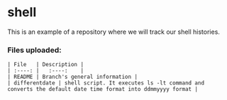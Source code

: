 # shell
This is an example of a repository where we will track our shell histories.

### Files uploaded:

	| File   | Description |
	| :----: |   :----:    |
	| README | Branch's general information |
	| differentdate | shell script. It executes ls -lt command and converts the default date time format into ddmmyyyy format |

